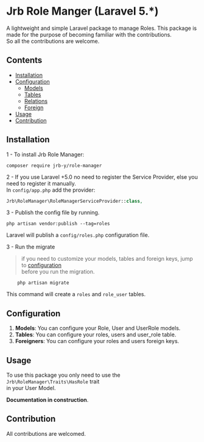 Jrb Role Manger (Laravel 5.*)
========================
A lightweight and simple Laravel package to manage Roles.
This package is made for the purpose of becoming familiar with the contributions. <br>
So all the contributions are welcome.

## Contents
- [Installation](#installation)
- [Configuration](#configuration)
    - [Models](#models)
    - [Tables](#tables)
    - [Relations](#relations)
    - [Foreign ](#foreign)
- [Usage](#usage)
- [Contribution](#contribution)


## Installation

1 - To install Jrb Role Manager:

```shell
composer require jrb-y/role-manager
```

2 - If you use Laravel +5.0 no need to register the Service Provider, else you need 
to register it manually. <br>
In `config/app.php` add the provider:

```php
Jrb\RoleManager\RoleManagerServiceProvider::class,
```

3 - Publish the config file by running.
```shell
php artisan vendor:publish --tag=roles
```
Laravel will publish a `config/roles.php` configuration file.

3 - Run the migrate
> if you need to customize your models, tables and foreign keys, jump to [configuration](#configuration) <br>
before you run the migration.

```shell
    php artisan migrate
```

This command will create a `roles` and `role_user` tables.

## Configuration
1. **Models**: You can configure your Role, User and UserRole models.
2. **Tables**: You can configure your roles, users and user_role table.
3. **Foreigners**: You can configure your roles and users foreign keys.


## Usage
To use this package you only need to use the `Jrb\RoleManager\Traits\HasRole` trait <br>
in your User Model.

**Documentation in construction**.

## Contribution
All contributions are welcomed.